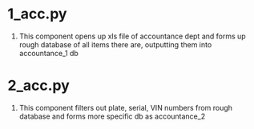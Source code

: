 # 1_acc.py

1. This component opens up xls file of accountance dept and forms up rough database of all items there are, outputting them into accountance_1 db

# 2_acc.py

1. This component filters out plate, serial, VIN numbers from rough database and forms more specific db as accountance_2
